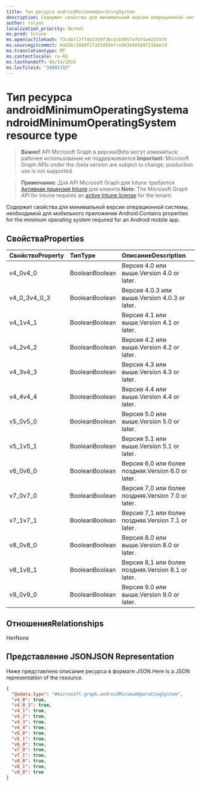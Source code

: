 ```yaml
---
title: Тип ресурса androidMinimumOperatingSystem
description: Содержит свойства для минимальной версии операционной системы, необходимой для мобильного приложения Android.
author: rolyon
localization_priority: Normal
ms.prod: Intune
ms.openlocfilehash: 73cdb712f74b3339f36cdcb3057afbf4a62d74fb
ms.sourcegitcommit: 0a62bc5849f27a55d83efce9b3eb01b9711bbe1d
ms.translationtype: MT
ms.contentlocale: ru-RU
ms.lasthandoff: 06/14/2019
ms.locfileid: "34991333"
---
```

# <a name="androidminimumoperatingsystem-resource-type"></a><span data-ttu-id="a302d-103">Тип ресурса androidMinimumOperatingSystem</span><span class="sxs-lookup"><span data-stu-id="a302d-103">androidMinimumOperatingSystem resource type</span></span>

> <span data-ttu-id="a302d-104">**Важно!** API Microsoft Graph в версии/Beta могут изменяться; рабочее использование не поддерживается.</span><span class="sxs-lookup"><span data-stu-id="a302d-104">**Important:** Microsoft Graph APIs under the /beta version are subject to change; production use is not supported.</span></span>

> <span data-ttu-id="a302d-105">**Примечание:** Для API Microsoft Graph для Intune требуется [Активная лицензия Intune](https://go.microsoft.com/fwlink/?linkid=839381) для клиента.</span><span class="sxs-lookup"><span data-stu-id="a302d-105">**Note:** The Microsoft Graph API for Intune requires an [active Intune license](https://go.microsoft.com/fwlink/?linkid=839381) for the tenant.</span></span>

<span data-ttu-id="a302d-106">Содержит свойства для минимальной версии операционной системы, необходимой для мобильного приложения Android.</span><span class="sxs-lookup"><span data-stu-id="a302d-106">Contains properties for the minimum operating system required for an Android mobile app.</span></span>

## <a name="properties"></a><span data-ttu-id="a302d-107">Свойства</span><span class="sxs-lookup"><span data-stu-id="a302d-107">Properties</span></span>
|<span data-ttu-id="a302d-108">Свойство</span><span class="sxs-lookup"><span data-stu-id="a302d-108">Property</span></span>|<span data-ttu-id="a302d-109">Тип</span><span class="sxs-lookup"><span data-stu-id="a302d-109">Type</span></span>|<span data-ttu-id="a302d-110">Описание</span><span class="sxs-lookup"><span data-stu-id="a302d-110">Description</span></span>|
|:---|:---|:---|
|<span data-ttu-id="a302d-111">v4_0</span><span class="sxs-lookup"><span data-stu-id="a302d-111">v4_0</span></span>|<span data-ttu-id="a302d-112">Boolean</span><span class="sxs-lookup"><span data-stu-id="a302d-112">Boolean</span></span>|<span data-ttu-id="a302d-113">Версия 4.0 или выше.</span><span class="sxs-lookup"><span data-stu-id="a302d-113">Version 4.0 or later.</span></span>|
|<span data-ttu-id="a302d-114">v4_0_3</span><span class="sxs-lookup"><span data-stu-id="a302d-114">v4_0_3</span></span>|<span data-ttu-id="a302d-115">Boolean</span><span class="sxs-lookup"><span data-stu-id="a302d-115">Boolean</span></span>|<span data-ttu-id="a302d-116">Версия 4.0.3 или выше.</span><span class="sxs-lookup"><span data-stu-id="a302d-116">Version 4.0.3 or later.</span></span>|
|<span data-ttu-id="a302d-117">v4_1</span><span class="sxs-lookup"><span data-stu-id="a302d-117">v4_1</span></span>|<span data-ttu-id="a302d-118">Boolean</span><span class="sxs-lookup"><span data-stu-id="a302d-118">Boolean</span></span>|<span data-ttu-id="a302d-119">Версия 4.1 или выше.</span><span class="sxs-lookup"><span data-stu-id="a302d-119">Version 4.1 or later.</span></span>|
|<span data-ttu-id="a302d-120">v4_2</span><span class="sxs-lookup"><span data-stu-id="a302d-120">v4_2</span></span>|<span data-ttu-id="a302d-121">Boolean</span><span class="sxs-lookup"><span data-stu-id="a302d-121">Boolean</span></span>|<span data-ttu-id="a302d-122">Версия 4.2 или выше.</span><span class="sxs-lookup"><span data-stu-id="a302d-122">Version 4.2 or later.</span></span>|
|<span data-ttu-id="a302d-123">v4_3</span><span class="sxs-lookup"><span data-stu-id="a302d-123">v4_3</span></span>|<span data-ttu-id="a302d-124">Boolean</span><span class="sxs-lookup"><span data-stu-id="a302d-124">Boolean</span></span>|<span data-ttu-id="a302d-125">Версия 4.3 или выше.</span><span class="sxs-lookup"><span data-stu-id="a302d-125">Version 4.3 or later.</span></span>|
|<span data-ttu-id="a302d-126">v4_4</span><span class="sxs-lookup"><span data-stu-id="a302d-126">v4_4</span></span>|<span data-ttu-id="a302d-127">Boolean</span><span class="sxs-lookup"><span data-stu-id="a302d-127">Boolean</span></span>|<span data-ttu-id="a302d-128">Версия 4.4 или выше.</span><span class="sxs-lookup"><span data-stu-id="a302d-128">Version 4.4 or later.</span></span>|
|<span data-ttu-id="a302d-129">v5_0</span><span class="sxs-lookup"><span data-stu-id="a302d-129">v5_0</span></span>|<span data-ttu-id="a302d-130">Boolean</span><span class="sxs-lookup"><span data-stu-id="a302d-130">Boolean</span></span>|<span data-ttu-id="a302d-131">Версия 5.0 или выше.</span><span class="sxs-lookup"><span data-stu-id="a302d-131">Version 5.0 or later.</span></span>|
|<span data-ttu-id="a302d-132">v5_1</span><span class="sxs-lookup"><span data-stu-id="a302d-132">v5_1</span></span>|<span data-ttu-id="a302d-133">Boolean</span><span class="sxs-lookup"><span data-stu-id="a302d-133">Boolean</span></span>|<span data-ttu-id="a302d-134">Версия 5.1 или выше.</span><span class="sxs-lookup"><span data-stu-id="a302d-134">Version 5.1 or later.</span></span>|
|<span data-ttu-id="a302d-135">v6_0</span><span class="sxs-lookup"><span data-stu-id="a302d-135">v6_0</span></span>|<span data-ttu-id="a302d-136">Boolean</span><span class="sxs-lookup"><span data-stu-id="a302d-136">Boolean</span></span>|<span data-ttu-id="a302d-137">Версия 6,0 или более поздняя.</span><span class="sxs-lookup"><span data-stu-id="a302d-137">Version 6.0 or later.</span></span>|
|<span data-ttu-id="a302d-138">v7_0</span><span class="sxs-lookup"><span data-stu-id="a302d-138">v7_0</span></span>|<span data-ttu-id="a302d-139">Boolean</span><span class="sxs-lookup"><span data-stu-id="a302d-139">Boolean</span></span>|<span data-ttu-id="a302d-140">Версия 7,0 или более поздняя.</span><span class="sxs-lookup"><span data-stu-id="a302d-140">Version 7.0 or later.</span></span>|
|<span data-ttu-id="a302d-141">v7_1</span><span class="sxs-lookup"><span data-stu-id="a302d-141">v7_1</span></span>|<span data-ttu-id="a302d-142">Boolean</span><span class="sxs-lookup"><span data-stu-id="a302d-142">Boolean</span></span>|<span data-ttu-id="a302d-143">Версия 7,1 или более поздняя.</span><span class="sxs-lookup"><span data-stu-id="a302d-143">Version 7.1 or later.</span></span>|
|<span data-ttu-id="a302d-144">v8_0</span><span class="sxs-lookup"><span data-stu-id="a302d-144">v8_0</span></span>|<span data-ttu-id="a302d-145">Boolean</span><span class="sxs-lookup"><span data-stu-id="a302d-145">Boolean</span></span>|<span data-ttu-id="a302d-146">Версия 8.0 или выше.</span><span class="sxs-lookup"><span data-stu-id="a302d-146">Version 8.0 or later.</span></span>|
|<span data-ttu-id="a302d-147">v8_1</span><span class="sxs-lookup"><span data-stu-id="a302d-147">v8_1</span></span>|<span data-ttu-id="a302d-148">Boolean</span><span class="sxs-lookup"><span data-stu-id="a302d-148">Boolean</span></span>|<span data-ttu-id="a302d-149">Версия 8,1 или более поздняя.</span><span class="sxs-lookup"><span data-stu-id="a302d-149">Version 8.1 or later.</span></span>|
|<span data-ttu-id="a302d-150">v9_0</span><span class="sxs-lookup"><span data-stu-id="a302d-150">v9_0</span></span>|<span data-ttu-id="a302d-151">Boolean</span><span class="sxs-lookup"><span data-stu-id="a302d-151">Boolean</span></span>|<span data-ttu-id="a302d-152">Версия 9.0 или выше.</span><span class="sxs-lookup"><span data-stu-id="a302d-152">Version 9.0 or later.</span></span>|

## <a name="relationships"></a><span data-ttu-id="a302d-153">Отношения</span><span class="sxs-lookup"><span data-stu-id="a302d-153">Relationships</span></span>
<span data-ttu-id="a302d-154">Нет</span><span class="sxs-lookup"><span data-stu-id="a302d-154">None</span></span>

## <a name="json-representation"></a><span data-ttu-id="a302d-155">Представление JSON</span><span class="sxs-lookup"><span data-stu-id="a302d-155">JSON Representation</span></span>
<span data-ttu-id="a302d-156">Ниже представлено описание ресурса в формате JSON.</span><span class="sxs-lookup"><span data-stu-id="a302d-156">Here is a JSON representation of the resource.</span></span>
<!-- {
  "blockType": "resource",
  "@odata.type": "microsoft.graph.androidMinimumOperatingSystem"
}
-->
``` json
{
  "@odata.type": "#microsoft.graph.androidMinimumOperatingSystem",
  "v4_0": true,
  "v4_0_3": true,
  "v4_1": true,
  "v4_2": true,
  "v4_3": true,
  "v4_4": true,
  "v5_0": true,
  "v5_1": true,
  "v6_0": true,
  "v7_0": true,
  "v7_1": true,
  "v8_0": true,
  "v8_1": true,
  "v9_0": true
}
```





